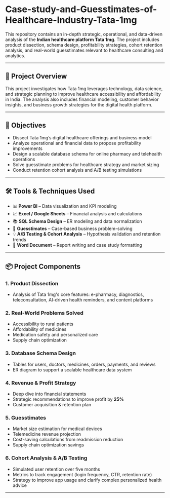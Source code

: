 # Case-study-and-Guesstimates-of-Healthcare-Industry-Tata-1mg

This repository contains an in-depth strategic, operational, and data-driven analysis of the **Indian healthcare platform Tata 1mg**. The project includes product dissection, schema design, profitability strategies, cohort retention analysis, and real-world guesstimates relevant to healthcare consulting and analytics.

---

## 📌 Project Overview

This project investigates how Tata 1mg leverages technology, data science, and strategic planning to improve healthcare accessibility and affordability in India. The analysis also includes financial modeling, customer behavior insights, and business growth strategies for the digital health platform.

---

## 🎯 Objectives

- Dissect Tata 1mg’s digital healthcare offerings and business model
- Analyze operational and financial data to propose profitability improvements
- Design a scalable database schema for online pharmacy and telehealth operations
- Solve guesstimate problems for healthcare strategy and market sizing
- Conduct retention cohort analysis and A/B testing simulations

---

## 🛠 Tools & Techniques Used

- 📊 **Power BI** – Data visualization and KPI modeling  
- 📈 **Excel / Google Sheets** – Financial analysis and calculations  
- 📚 **SQL Schema Design** – ER modeling and data normalization  
- 📐 **Guesstimates** – Case-based business problem-solving  
- 💡 **A/B Testing & Cohort Analysis** – Hypothesis validation and retention trends  
- 📄 **Word Document** – Report writing and case study formatting

---

## 📦 Project Components

### 1. Product Dissection
- Analysis of Tata 1mg's core features: e-pharmacy, diagnostics, teleconsultation, AI-driven health reminders, and content platforms

### 2. Real-World Problems Solved
- Accessibility to rural patients  
- Affordability of medicines  
- Medication safety and personalized care  
- Supply chain optimization

### 3. Database Schema Design
- Tables for users, doctors, medicines, orders, payments, and reviews  
- ER diagram to support a scalable healthcare data system

### 4. Revenue & Profit Strategy
- Deep dive into financial statements  
- Strategic recommendations to improve profit by **25%**  
- Customer acquisition & retention plan

### 5. Guesstimates
- Market size estimation for medical devices  
- Telemedicine revenue projection  
- Cost-saving calculations from readmission reduction  
- Supply chain optimization savings

### 6. Cohort Analysis & A/B Testing
- Simulated user retention over five months  
- Metrics to track engagement (login frequency, CTR, retention rate)  
- Strategy to improve app usage and clarify complex personalized health advice

---
